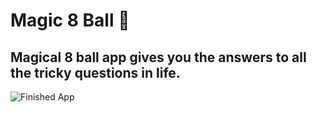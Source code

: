 
# Magic 8 Ball 🎱

## Magical 8 ball app gives you the answers to all the tricky questions in life.


![Finished App](https://github.com/londonappbrewery/Images/blob/master/8-ball-flutter-gif.gif)


